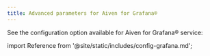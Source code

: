 ```yaml
---
title: Advanced parameters for Aiven for Grafana®
---
```


See the configuration option available for
Aiven for Grafana® service:

import Reference from '@site/static/includes/config-grafana.md';

<Reference />

